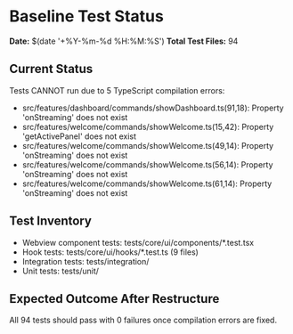 # Baseline Test Status

**Date:** $(date '+%Y-%m-%d %H:%M:%S')
**Total Test Files:** 94

## Current Status
Tests CANNOT run due to 5 TypeScript compilation errors:
- src/features/dashboard/commands/showDashboard.ts(91,18): Property 'onStreaming' does not exist
- src/features/welcome/commands/showWelcome.ts(15,42): Property 'getActivePanel' does not exist
- src/features/welcome/commands/showWelcome.ts(49,14): Property 'onStreaming' does not exist
- src/features/welcome/commands/showWelcome.ts(56,14): Property 'onStreaming' does not exist
- src/features/welcome/commands/showWelcome.ts(61,14): Property 'onStreaming' does not exist

## Test Inventory
- Webview component tests: tests/core/ui/components/*.test.tsx
- Hook tests: tests/core/ui/hooks/*.test.ts (9 files)
- Integration tests: tests/integration/
- Unit tests: tests/unit/

## Expected Outcome After Restructure
All 94 tests should pass with 0 failures once compilation errors are fixed.
